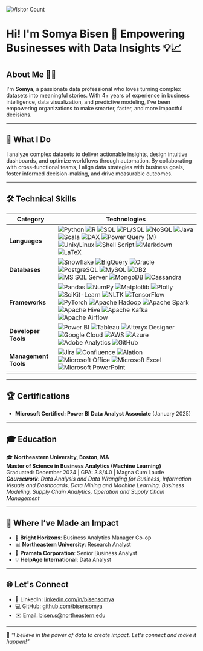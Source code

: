 ![Visitor Count](https://komarev.com/ghpvc/?username=bisensomya&style=flat-square&color=blue)

# Hi! I'm Somya Bisen 🌟 Empowering Businesses with Data Insights 💡📈

## About Me 👨‍💻
I'm **Somya**, a passionate data professional who loves turning complex datasets into meaningful stories. With 4+ years of experience in business intelligence, data visualization, and predictive modeling, I've been empowering organizations to make smarter, faster, and more impactful decisions.

---

## 🌟 What I Do

I analyze complex datasets to deliver actionable insights, design intuitive dashboards, and optimize workflows through automation. By collaborating with cross-functional teams, I align data strategies with business goals, foster informed decision-making, and drive measurable outcomes.


---
## 🛠️ Technical Skills 

| Category          | Technologies                                                                                                                                                                                                                                                                                                                                                                                                                                |
|-------------------|--------------------------------------------------------------------------------------------------------------------------------------------------------------------------------------------------------------------------------------------------------------------------------------------------------------------------------------------------------------------------------------------------------------------------------------------|
| **Languages**     | ![Python](https://img.shields.io/badge/Python-3776AB?style=for-the-badge&logo=python&logoColor=white) ![R](https://img.shields.io/badge/R-276DC3?style=for-the-badge&logo=r&logoColor=white) ![SQL](https://img.shields.io/badge/SQL-4479A1?style=for-the-badge&logo=sqlite&logoColor=white) ![PL/SQL](https://img.shields.io/badge/PL%2FSQL-F80000?style=for-the-badge&logo=oracle&logoColor=white) ![NoSQL](https://img.shields.io/badge/NoSQL-00E5FF?style=for-the-badge&logo=mongodb&logoColor=white) ![Java](https://img.shields.io/badge/java-%23ED8B00.svg?style=for-the-badge&logo=openjdk&logoColor=white) ![Scala](https://img.shields.io/badge/Scala-DC322F?style=for-the-badge&logo=scala&logoColor=white) ![DAX](https://img.shields.io/badge/DAX-F2C811?style=for-the-badge&logo=power-bi&logoColor=black) ![Power Query (M)](https://img.shields.io/badge/Power%20Query%20(M)-2E86C1?style=for-the-badge&logo=power-bi&logoColor=white) ![Unix/Linux](https://img.shields.io/badge/Unix/Linux-FCC624?style=for-the-badge&logo=linux&logoColor=black) ![Shell Script](https://img.shields.io/badge/Shell_Script-4EAA25?style=for-the-badge&logo=gnu-bash&logoColor=white) ![Markdown](https://img.shields.io/badge/markdown-%23000000.svg?style=for-the-badge&logo=markdown&logoColor=white) ![LaTeX](https://img.shields.io/badge/latex-%23008080.svg?style=for-the-badge&logo=latex&logoColor=white) |
| **Databases**     | ![Snowflake](https://img.shields.io/badge/Snowflake-29B5E8?style=for-the-badge&logo=snowflake&logoColor=white) ![BigQuery](https://img.shields.io/badge/BigQuery-4285F4?style=for-the-badge&logo=google-cloud&logoColor=white) ![Oracle](https://img.shields.io/badge/Oracle-F80000?style=for-the-badge&logo=oracle&logoColor=white) ![PostgreSQL](https://img.shields.io/badge/PostgreSQL-336791?style=for-the-badge&logo=postgresql&logoColor=white) ![MySQL](https://img.shields.io/badge/MySQL-4479A1?style=for-the-badge&logo=mysql&logoColor=white) ![DB2](https://img.shields.io/badge/DB2-003A6D?style=for-the-badge&logo=ibm&logoColor=white) ![MS SQL Server](https://img.shields.io/badge/MS_SQL_Server-CC2927?style=for-the-badge&logo=microsoft-sql-server&logoColor=white) ![MongoDB](https://img.shields.io/badge/MongoDB-47A248?style=for-the-badge&logo=mongodb&logoColor=white) ![Cassandra](https://img.shields.io/badge/Cassandra-1287B1?style=for-the-badge&logo=apache-cassandra&logoColor=white) |
| **Frameworks**    | ![Pandas](https://img.shields.io/badge/Pandas-150458?style=for-the-badge&logo=pandas&logoColor=white) ![NumPy](https://img.shields.io/badge/NumPy-013243?style=for-the-badge&logo=numpy&logoColor=white) ![Matplotlib](https://img.shields.io/badge/Matplotlib-11557C?style=for-the-badge&logo=plotly&logoColor=white) ![Plotly](https://img.shields.io/badge/Plotly-%233F4F75.svg?style=for-the-badge&logo=plotly&logoColor=white) ![SciKit-Learn](https://img.shields.io/badge/SciKit--Learn-F7931E?style=for-the-badge&logo=scikit-learn&logoColor=white) ![NLTK](https://img.shields.io/badge/NLTK-91BFF9?style=for-the-badge&logo=nltk&logoColor=white) ![TensorFlow](https://img.shields.io/badge/TensorFlow-FF6F00?style=for-the-badge&logo=tensorflow&logoColor=white) ![PyTorch](https://img.shields.io/badge/PyTorch-EE4C2C?style=for-the-badge&logo=pytorch&logoColor=white) ![Apache Hadoop](https://img.shields.io/badge/Apache%20Hadoop-66CCFF?style=for-the-badge&logo=apachehadoop&logoColor=black) ![Apache Spark](https://img.shields.io/badge/Apache%20Spark-E25A1C?style=for-the-badge&logo=apache-spark&logoColor=white) ![Apache Hive](https://img.shields.io/badge/Apache%20Hive-FDEE21?style=for-the-badge&logo=apachehive&logoColor=black) ![Apache Kafka](https://img.shields.io/badge/Apache%20Kafka-000?style=for-the-badge&logo=apachekafka) ![Apache Airflow](https://img.shields.io/badge/Apache%20Airflow-017CEE?style=for-the-badge&logo=Apache%20Airflow&logoColor=white)
| **Developer Tools** | ![Power BI](https://img.shields.io/badge/Power_BI-F2C811?style=for-the-badge&logo=power-bi&logoColor=black) ![Tableau](https://img.shields.io/badge/Tableau-E97627?style=for-the-badge&logo=tableau&logoColor=white) ![Alteryx Designer](https://img.shields.io/badge/Alteryx-29B5E8?style=for-the-badge&logo=alteryx&logoColor=white) ![Google Cloud](https://img.shields.io/badge/Google_Cloud-4285F4?style=for-the-badge&logo=google-cloud&logoColor=white) ![AWS](https://img.shields.io/badge/AWS-%23FF9900.svg?style=for-the-badge&logo=amazon-aws&logoColor=white) ![Azure](https://img.shields.io/badge/azure-%230072C6.svg?style=for-the-badge&logo=microsoftazure&logoColor=white) ![Adobe Analytics](https://img.shields.io/badge/Adobe_Analytics-FF0000?style=for-the-badge&logo=adobe&logoColor=white) ![GitHub](https://img.shields.io/badge/GitHub-181717?style=for-the-badge&logo=github&logoColor=white) |
| **Management Tools** | ![Jira](https://img.shields.io/badge/Jira-0052CC?style=for-the-badge&logo=jira&logoColor=white) ![Confluence](https://img.shields.io/badge/Confluence-172B4D?style=for-the-badge&logo=confluence&logoColor=white) ![Alation](https://img.shields.io/badge/Alation-FF7F27?style=for-the-badge&logo=alteryx&logoColor=white) ![Microsoft Office](https://img.shields.io/badge/Microsoft_Office-D83B01?style=for-the-badge&logo=microsoft-office&logoColor=white) ![Microsoft Excel](https://img.shields.io/badge/Microsoft_Excel-217346?style=for-the-badge&logo=microsoft-excel&logoColor=white) ![Microsoft PowerPoint](https://img.shields.io/badge/Microsoft_PowerPoint-B7472A?style=for-the-badge&logo=microsoft-powerpoint&logoColor=white) |

---

## 🏆 Certifications

- **Microsoft Certified: Power BI Data Analyst Associate** (January 2025)

---

## 🎓 Education

🎓 **Northeastern University, Boston, MA**  
**Master of Science in Business Analytics (Machine Learning)**  
Graduated: December 2024 | GPA: 3.8/4.0 | Magna Cum Laude  
***Coursework**: Data Analysis and Data Wrangling for Business, Information Visuals and Dashboards, Data Mining and Machine Learning, Business Modeling, Supply Chain Analytics, Operation and Supply Chain Management*

---

## 🚀 **Where I’ve Made an Impact**


- 🌟 **Bright Horizons**: Business Analytics Manager Co-op  
- 📊 **Northeastern University**: Research Analyst  
- 💼 **Pramata Corporation**: Senior Business Analyst  
- 💡 **HelpAge International**: Data Analyst  

---

## 🌐 Let's Connect

- 🔗 LinkedIn: [linkedin.com/in/bisensomya](https://linkedin.com/in/bisensomya)  
- 💻 GitHub: [github.com/bisensomya](https://github.com/bisensomya)  
- ✉️ Email: bisen.s@northeastern.edu  

---

🌟 *"I believe in the power of data to create impact. Let's connect and make it happen!"*
